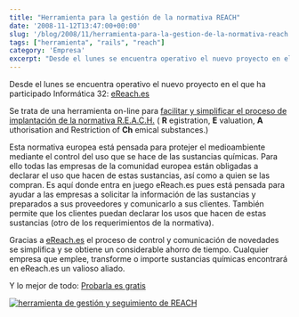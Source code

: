 ```yaml
---
title: "Herramienta para la gestión de la normativa REACH"
date: '2008-11-12T13:47:00+00:00'
slug: '/blog/2008/11/herramienta-para-la-gestion-de-la-normativa-reach'
tags: ["herramienta", "rails", "reach"]
category: 'Empresa'
excerpt: "Desde el lunes se encuentra operativo el nuevo proyecto en el que ha participado Informática 32: [eReach.es]( trata de una herramienta on-line para [facilitar y simplificar el..."
---
```

Desde el lunes se encuentra operativo el nuevo proyecto en el que ha participado Informática 32: [eReach.es](http://www.ereach.es/)

Se trata de una herramienta on-line para [facilitar y simplificar el proceso de implantación de la normativa R.E.A.C.H.](http://www.ereach.es) ( **R** egistration, **E** valuation, **A** uthorisation and Restriction of **Ch** emical substances.)

Esta normativa europea está pensada para protejer el medioambiente mediante el control del uso que se hace de las sustancias químicas. Para ello todas las empresas de la comunidad europea están obligadas a declarar el uso que hacen de estas sustancias, así como a quien se las compran. Es aquí donde entra en juego eReach.es pues está pensada para ayudar a las empresas a solicitar la información de las sustancias y preparados a sus proveedores y comunicarlo a sus clientes. También permite que los clientes puedan declarar los usos que hacen de estas sustancias (otro de los requerimientos de la normativa).

Gracias a [eReach.es](http://www.ereach.es) el proceso de control y comunicación de novedades se simplifica y se obtiene un considerable ahorro de tiempo. Cualquier empresa que emplee, transforme o importe sustancias químicas encontrará en eReach.es un valioso aliado.

Y lo mejor de todo: [Probarla es gratis](http://www.ereach.es/precios/precios.html)

[![herramienta de gestión y seguimiento de REACH](http://www.ereach.es/files/captura015.jpg)](http://www.ereach.es/)

